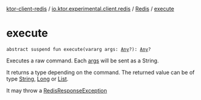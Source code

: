 [ktor-client-redis](../../index.md) / [io.ktor.experimental.client.redis](../index.md) / [Redis](index.md) / [execute](./execute.md)

# execute

`abstract suspend fun execute(vararg args: `[`Any`](https://kotlinlang.org/api/latest/jvm/stdlib/kotlin/-any/index.html)`?): `[`Any`](https://kotlinlang.org/api/latest/jvm/stdlib/kotlin/-any/index.html)`?`

Executes a raw command. Each [args](execute.md#io.ktor.experimental.client.redis.Redis$execute(kotlin.Array((kotlin.Any)))/args) will be sent as a String.

It returns a type depending on the command.
The returned value can be of type [String](https://kotlinlang.org/api/latest/jvm/stdlib/kotlin/-string/index.html), [Long](https://kotlinlang.org/api/latest/jvm/stdlib/kotlin/-long/index.html) or [List](https://kotlinlang.org/api/latest/jvm/stdlib/kotlin.collections/-list/index.html).

It may throw a [RedisResponseException](#)

